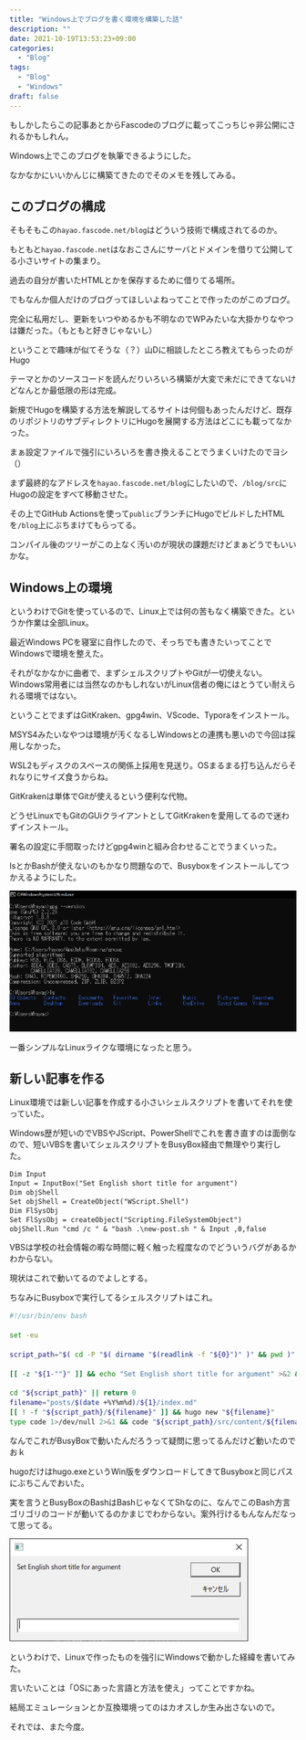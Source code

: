 ```yaml
---
title: "Windows上でブログを書く環境を構築した話"
description: ""
date: 2021-10-19T13:53:23+09:00
categories:
  - "Blog"
tags:
  - "Blog"
  - "Windows"
draft: false
---
```


もしかしたらこの記事あとからFascodeのブログに載ってこっちじゃ非公開にされるかもしれん。

Windows上でこのブログを執筆できるようにした。

なかなかにいいかんじに構築てきたのでそのメモを残してみる。

## このブログの構成

そもそもこの`hayao.fascode.net/blog`はどういう技術で構成されてるのか。

もともと`hayao.fascode.net`はなおこさんにサーバとドメインを借りて公開してる小さいサイトの集まり。

過去の自分が書いたHTMLとかを保存するために借りてる場所。

でもなんか個人だけのブログってほしいよねってことで作ったのがこのブログ。

完全に私用だし、更新をいつやめるかも不明なのでWPみたいな大掛かりなやつは嫌だった。（もともと好きじゃないし）

ということで趣味が似てそうな（？）山Dに相談したところ教えてもらったのがHugo

テーマとかのソースコードを読んだりいろいろ構築が大変で未だにできてないけどなんとか最低限の形は完成。

新規でHugoを構築する方法を解説してるサイトは何個もあったんだけど、既存のリポジトリのサブディレクトリにHugoを展開する方法はどこにも載ってなかった。

まぁ設定ファイルで強引にいろいろを書き換えることでうまくいけたのでヨシ（）

まず最終的なアドレスを`hayao.fascode.net/blog`にしたいので、`/blog/src`にHugoの設定をすべて移動させた。

その上でGitHub Actionsを使って`public`ブランチにHugoでビルドしたHTMLを`/blog`上にぶちまけてもらってる。

コンパイル後のツリーがこの上なく汚いのが現状の課題だけどまぁどうでもいいかな。

## Windows上の環境

というわけでGitを使っているので、Linux上では何の苦もなく構築できた。というか作業は全部Linux。

最近Windows PCを寝室に自作したので、そっちでも書きたいってことでWindowsで環境を整えた。

それがなかなかに曲者で、まずシェルスクリプトやGitが一切使えない。Windows常用者には当然なのかもしれないがLinux信者の俺にはとうてい耐えられる環境ではない。

ということでまずはGitKraken、gpg4win、VScode、Typoraをインストール。

MSYS4みたいなやつは環境が汚くなるしWindowsとの連携も悪いので今回は採用しなかった。

WSL2もディスクのスペースの関係上採用を見送り。OSまるまる打ち込んだらそれなりにサイズ食うからね。

GitKrakenは単体でGitが使えるという便利な代物。

どうせLinuxでもGitのGUiクライアントとしてGitKrakenを愛用してるので迷わずインストール。

署名の設定に手間取ったけどgpg4winと組み合わせることでうまくいった。

lsとかBashが使えないのもかなり問題なので、Busyboxをインストールしてつかえるようにした。

<img src=".\windows-1.png" alt="windows-1" style="zoom:75%;" />



一番シンプルなLinuxライクな環境になったと思う。

## 新しい記事を作る

Linux環境では新しい記事を作成する小さいシェルスクリプトを書いてそれを使っていた。

Windows歴が短いのでVBSやJScript、PowerShellでこれを書き直すのは面倒なので、短いVBSを書いてシェルスクリプトをBusyBox経由で無理やり実行した。

```vbs
Dim Input
Input = InputBox("Set English short title for argument")
Dim objShell
Set objShell = CreateObject("WScript.Shell")
Dim FlSysObj
Set FlSysObj = createObject("Scripting.FileSystemObject")
objShell.Run "cmd /c " & "bash .\new-post.sh " & Input ,0,false

```

VBSは学校の社会情報の暇な時間に軽く触った程度なのでどういうバグがあるかわからない。

現状はこれで動いてるのでよしとする。

ちなみにBusyboxで実行してるシェルスクリプトはこれ。

```bash
#!/usr/bin/env bash

set -eu

script_path="$( cd -P "$( dirname "$(readlink -f "${0}")" )" && pwd )"

[[ -z "${1-""}" ]] && echo "Set English short title for argument" >&2 && exit 1

cd "${script_path}" || return 0
filename="posts/$(date +%Y%m%d)/${1}/index.md"
[[ ! -f "${script_path}/${filename}" ]] && hugo new "${filename}"
type code 1>/dev/null 2>&1 && code "${script_path}/src/content/${filename}"

```

なんでこれがBusyBoxで動いたんだろうって疑問に思ってるんだけど動いたのでおｋ

hugoだけはhugo.exeというWin版をダウンロードしてきてBusyboxと同じパスにぶちこんでおいた。

実を言うとBusyBoxのBashはBashじゃなくてShなのに、なんでこのBash方言ゴリゴリのコードが動いてるのかまじでわからない。案外行けるもんなんだなって思ってる。

![dialog](.\dialog.PNG)



というわけで、Linuxで作ったものを強引にWindowsで動かした経緯を書いてみた。

言いたいことは「OSにあった言語と方法を使え」ってことですかね。

結局エミュレーションとか互換環境ってのはカオスしか生み出さないので。

それでは、また今度。

